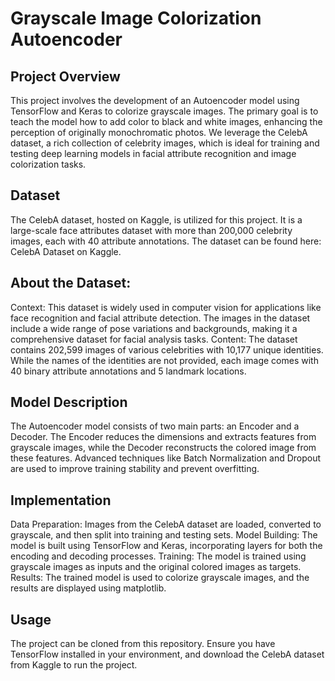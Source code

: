 # Grayscale Image Colorization Autoencoder
## Project Overview
This project involves the development of an Autoencoder model using TensorFlow and Keras to colorize grayscale images. The primary goal is to teach the model how to add color to black and white images, enhancing the perception of originally monochromatic photos. We leverage the CelebA dataset, a rich collection of celebrity images, which is ideal for training and testing deep learning models in facial attribute recognition and image colorization tasks.

## Dataset
The CelebA dataset, hosted on Kaggle, is utilized for this project. It is a large-scale face attributes dataset with more than 200,000 celebrity images, each with 40 attribute annotations. The dataset can be found here: CelebA Dataset on Kaggle.

## About the Dataset:
Context: This dataset is widely used in computer vision for applications like face recognition and facial attribute detection. The images in the dataset include a wide range of pose variations and backgrounds, making it a comprehensive dataset for facial analysis tasks.
Content: The dataset contains 202,599 images of various celebrities with 10,177 unique identities. While the names of the identities are not provided, each image comes with 40 binary attribute annotations and 5 landmark locations.
## Model Description
The Autoencoder model consists of two main parts: an Encoder and a Decoder. The Encoder reduces the dimensions and extracts features from grayscale images, while the Decoder reconstructs the colored image from these features. Advanced techniques like Batch Normalization and Dropout are used to improve training stability and prevent overfitting.

## Implementation
Data Preparation: Images from the CelebA dataset are loaded, converted to grayscale, and then split into training and testing sets.
Model Building: The model is built using TensorFlow and Keras, incorporating layers for both the encoding and decoding processes.
Training: The model is trained using grayscale images as inputs and the original colored images as targets.
Results: The trained model is used to colorize grayscale images, and the results are displayed using matplotlib.
## Usage
The project can be cloned from this repository. Ensure you have TensorFlow installed in your environment, and download the CelebA dataset from Kaggle to run the project.
